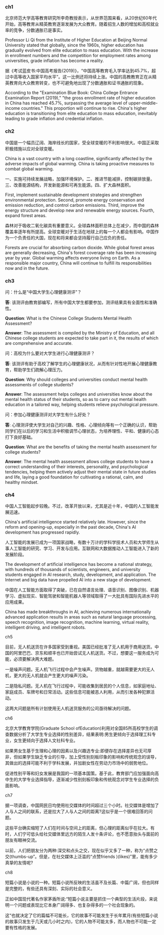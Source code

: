 ### ch1

北京师范大学高等教育研究所李奇教授表示，从世界范围来看，从20世纪60年代开始，高等教育从精英教育逐渐发展为大众教育。随着招生人数的增加和高校就业率的竞争，分数通胀已是事实。

Professor Li Qi from the Institute of Higher Education at Beijing Normal University stated that globally, since the 1960s, higher education has gradually evolved from elite education to mass education. With the increase in enrollment numbers and the competition for employment rates among universities, grade inflation has become a reality.

据《考试蓝皮书:中国高考报告(2019)》，“中国高等教育毛入学率达到45.7%，超过中高等收入国家平均水平”。这一比例还将持续上涨。中国的高教教育正在从精英教育向大众教育转变，也不可避免地出现了分数通胀和证书通胀的现象。

According to the "Examination Blue Book: China College Entrance Examination Report (2019)," "the gross enrollment rate of higher education in China has reached 45.7%, surpassing the average level of upper-middle-income countries." This proportion will continue to rise. China's higher education is transitioning from elite education to mass education, inevitably leading to grade inflation and credential inflation.

### ch2

中国是一个幅员辽阔、海岸线长的国家，受全球变暖的不利影响很大。中国正采取积极措施以应对全球变暖。

China is a vast country with a long coastline, significantly affected by the adverse impacts of global warming. China is taking proactive measures to combat global warming.

一、实施可持续发展战略，加强环境保护。二、推进节能减排，控制碳排放量。三、改善能源结构，开发新能源和可再生能源。四、扩大森林面积。

First, implement sustainable development strategies and strengthen environmental protection. Second, promote energy conservation and emission reduction, and control carbon emissions. Third, improve the energy structure and develop new and renewable energy sources. Fourth, expand forest areas.

森林对于吸收二氧化碳具有重要意义。全球森林面积总体上在减少，而中国的森林覆盖率逐年有所提高。全球变暖对于生活在地球上的每一个人都会有影响。中国作为一个负责任的大国，现在和将来都会坚持履行自己应负的责任。

Forests are crucial for absorbing carbon dioxide. While global forest areas are generally decreasing, China's forest coverage rate has been increasing year by year. Global warming affects everyone living on Earth. As a responsible major country, China will continue to fulfill its responsibilities now and in the future.

### ch3

问：什么是“中国大学生心理健康测评”？

**答**: 该测评由教育部编写，所有中国大学生都要参加，测评结果具有全面性和准确性。

**Question**: What is the Chinese College Students Mental Health Assessment?

**Answer**: The assessment is compiled by the Ministry of Education, and all Chinese college students are expected to take part in it, the results of which are comprehensive and accurate.

问：高校为什么要对大学生进行心理健康测评？

**答**: 该测评有助于高校了解学生的心理健康状况，从而有针对性地开展心理健康教育，帮助学生们疏解心理压力。

**Question**: Why should colleges and universities conduct mental health assessments of college students?

**Answer**: The assessment helps colleges and universities know about the mental health status of their students, so as to carry out mental health education in a tailored way, helping students relieve psychological pressure.

问：参加心理健康测评对大学生有什么好处？

**答**: 心理测评使大学生对自己的兴趣、性格、心理倾向等有一个正确的认识，帮助同学们在以后的学习和生活中积极调节心理状态，为培养理性、平和、健康的心态打下良好基础。

**Question**: What are the benefits of taking the mental health assessment for college students?

**Answer**: The mental health assessment allows college students to have a correct understanding of their interests, personality, and psychological tendencies, helping them actively adjust their mental state in future studies and life, laying a good foundation for cultivating a rational, calm, and healthy mindset.

### ch4

中国人工智能起步较晚。不过，改革开放以来，尤其是近十年，中国的人工智能发展迅速。

China's artificial intelligence started relatively late. However, since the reform and opening-up, especially in the past decade, China's AI development has progressed rapidly.

人工智能的发展已成为一项国家战略，有数十万计的学科学技术人员和大学师生从事人工智能的研究、学习、开发与应用。互联网和大数据推动人工智能进入了新的发展阶段。

The development of artificial intelligence has become a national strategy, with hundreds of thousands of scientists, engineers, and university students engaged in AI research, study, development, and application. The Internet and big data have propelled AI into a new stage of development.

中国在人工智能方面取得了突破，已在自然语言处理、语音识别、图像识别、机器学习、虚拟现实、智能驾驶和智能机器人等领域取得了一大批具有国际先进水平的应用成果。

China has made breakthroughs in AI, achieving numerous internationally advanced application results in areas such as natural language processing, speech recognition, image recognition, machine learning, virtual reality, intelligent driving, and intelligent robots.

ch5

目前，无人机送货在许多国家受到重视。美国已经批准了无人机用于商用送货。中国的阿里巴巴、京东和顺丰也已开始尝试无人机送货。不过，想要这一服务成为可能，必须要解决两大难题。

一是噪声问题。无人机飞行过程中会产生噪声。货物越重，就越需要更大的无人机，更大的无人机就会产生更大的噪声污染。

二是隐私问题。无人机在飞行过程中，可能收集到居民的个人信息，如家庭地址、家庭成员、车牌号和日常活动。这些信息可能被恶人利用，从而引发各种犯罪活动。

这两大问题是所有计划使用无人机送货服务的公司亟待解决的问题。

ch6

北京大学教育学院(Graduate School ofEducation)利用对全国85所高校学生的调查数据分析了大学生专业选择的性别差异，结果表明:男生更倾向于选择理工科专业，女生更倾向于选择人文社科专业。

如果男女生基于生理和心理的因素以及兴趣选专业:即便存在选择差异也无可厚非，但如果学生缺乏专业的引导，加上受性别刻板印象的影响和传统观念的误导，其做出的选择可能不利于学科发展，并加剧女性在劳动力市场中的弱势地位。

促进性别平等和妇女发展是我国的一项基本国策。基于此，教育部门应加强面向高中生的大学专业选择指导，逐渐减少性别刻板印象和传统观念对学生专业选择的负面影响。

ch7

据一项调查，中国网民日均使用社交媒体的时间超过三个小时。社交媒体是增加了人与人之间的联系，还是拉大了人与人之间的距离?这似乎是一个很难回答的问题。

这些平台确实缩短了人们在时间与空间上的距离，但心理的距离似乎在拉大。有时，人们宁可低头给社交媒体里远方的陌生人发十条评论，也不愿意抬头与面前的朋友有眼神交流。

以前，人们把朋友分为两种:深交和点头之交，现在似乎又多了一种，称为“点赞之交(thumbs-up”。但是，在社交媒体上泛滥的“点赞friends )(likes)”里，能有多少真挚的友情呢?

ch8

短篇小说是小说的一种。短篇小说所反映的生活虽不及长篇、中篇广阔，但也同样是完整的，有些还具有深刻、实际的社会意义。

正如中国现代著名作家茅盾所说:“短篇小说主要是抓住一个典型的生活片段，来说明一个问题或表现比它本身广阔得多、也复杂得多的一个社会现象的。

这“也就决定了它的篇幅不可能长，它的故事不可能发生于长年累月(有些短篇小说的故事只发生于几天或几小时之内)，它的人物不可能太多，而人物也不可能一定要有性格的发展。


